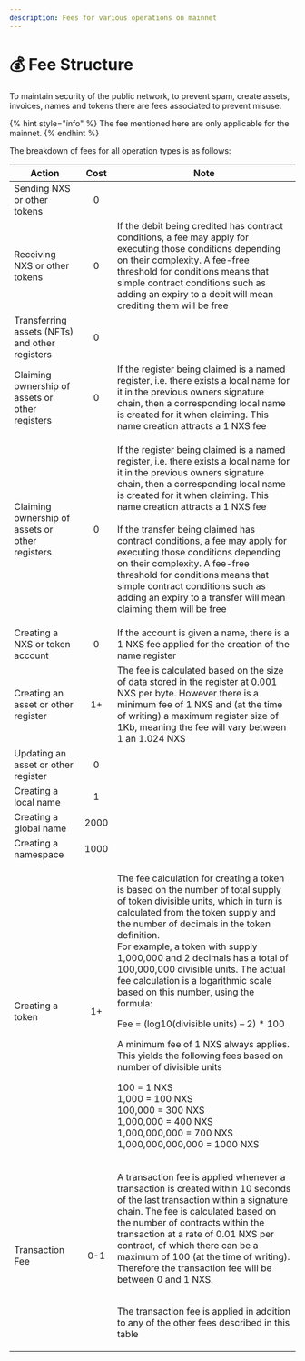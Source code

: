 ```yaml
---
description: Fees for various operations on mainnet
---
```


# 💰 Fee Structure

To maintain security of the public network, to prevent spam, create assets, invoices, names and tokens there are fees associated to prevent misuse.

{% hint style="info" %}
The fee mentioned here are only applicable for the mainnet.
{% endhint %}

The breakdown of fees for all operation types is as follows:

| Action                                          | Cost | Note                                                                                                                                                                                                                                                                                                                                                                                                                                                                                                                                                                                                                                                                                                                                  |
| ----------------------------------------------- | :--: | ------------------------------------------------------------------------------------------------------------------------------------------------------------------------------------------------------------------------------------------------------------------------------------------------------------------------------------------------------------------------------------------------------------------------------------------------------------------------------------------------------------------------------------------------------------------------------------------------------------------------------------------------------------------------------------------------------------------------------------- |
| Sending NXS or other tokens                     |   0  |                                                                                                                                                                                                                                                                                                                                                                                                                                                                                                                                                                                                                                                                                                                                       |
| Receiving NXS or other tokens                   |   0  | If the debit being credited has contract conditions, a fee may apply for executing those conditions depending on their complexity. A fee-free threshold for conditions means that simple contract conditions such as adding an expiry to a debit will mean crediting them will be free                                                                                                                                                                                                                                                                                                                                                                                                                                                |
| Transferring assets (NFTs) and other registers  |   0  |                                                                                                                                                                                                                                                                                                                                                                                                                                                                                                                                                                                                                                                                                                                                       |
| Claiming ownership of assets or other registers |   0  | If the register being claimed is a named register, i.e. there exists a local name for it in the previous owners signature chain, then a corresponding local name is created for it when claiming. This name creation attracts a 1 NXS fee                                                                                                                                                                                                                                                                                                                                                                                                                                                                                             |
| Claiming ownership of assets or other registers |   0  | <p>If the register being claimed is a named register, i.e. there exists a local name for it in the previous owners signature chain, then a corresponding local name is created for it when claiming. This name creation attracts a 1 NXS fee<br><br>If the transfer being claimed has contract conditions, a fee may apply for executing those conditions depending on their complexity. A fee-free threshold for conditions means that simple contract conditions such as adding an expiry to a transfer will mean claiming them will be free</p>                                                                                                                                                                                    |
| Creating a NXS or token account                 |   0  | If the account is given a name, there is a 1 NXS fee applied for the creation of the name register                                                                                                                                                                                                                                                                                                                                                                                                                                                                                                                                                                                                                                    |
| Creating an asset or other register             |  1+  | The fee is calculated based on the size of data stored in the register at 0.001 NXS per byte. However there is a minimum fee of 1 NXS and (at the time of writing) a maximum register size of 1Kb, meaning the fee will vary between 1 an 1.024 NXS                                                                                                                                                                                                                                                                                                                                                                                                                                                                                   |
| Updating an asset or other register             |   0  |                                                                                                                                                                                                                                                                                                                                                                                                                                                                                                                                                                                                                                                                                                                                       |
| Creating a local name                           |   1  |                                                                                                                                                                                                                                                                                                                                                                                                                                                                                                                                                                                                                                                                                                                                       |
| Creating a global name                          | 2000 |                                                                                                                                                                                                                                                                                                                                                                                                                                                                                                                                                                                                                                                                                                                                       |
| Creating a namespace                            | 1000 |                                                                                                                                                                                                                                                                                                                                                                                                                                                                                                                                                                                                                                                                                                                                       |
| Creating a token                                |  1+  | <p>The fee calculation for creating a token is based on the number of total supply of token divisible units, which in turn is calculated from the token supply and the number of decimals in the token definition. <br>For example, a token with supply 1,000,000 and 2 decimals has a total of 100,000,000 divisible units. The actual fee calculation is a logarithmic scale based on this number, using the formula:</p><p>Fee = (log10(divisible units) – 2) * 100</p><p>A minimum fee of 1 NXS always applies. This yields the following fees based on number of divisible units</p><p>100 = 1 NXS<br>1,000 = 100 NXS<br>100,000 = 300 NXS<br>1,000,000 = 400 NXS<br>1,000,000,000 = 700 NXS<br>1,000,000,000,000 = 1000 NXS</p> |
| Transaction Fee                                 |  0-1 | <p>A transaction fee is applied whenever a transaction is created within 10 seconds of the last transaction within a signature chain. The fee is calculated based on the number of contracts within the transaction at a rate of 0.01 NXS per contract, of which there can be a maximum of 100 (at the time of writing). Therefore the transaction fee will be between 0 and 1 NXS.</p><p><br>The transaction fee is applied in addition to any of the other fees described in this table</p>                                                                                                                                                                                                                                         |
